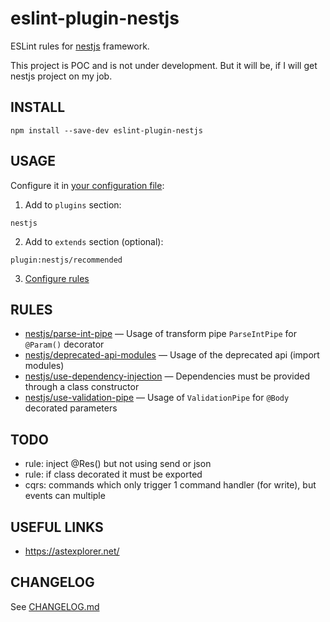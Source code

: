 # eslint-plugin-nestjs
ESLint rules for [nestjs](https://github.com/nestjs/nest) framework.

This project is POC and is not under development. But it will be, if I will get nestjs project on my job.

## INSTALL
```
npm install --save-dev eslint-plugin-nestjs
```

## USAGE
Configure it in [your configuration file](https://eslint.org/docs/user-guide/configuring):  
1. Add to `plugins` section:
```
nestjs
```
2. Add to `extends` section (optional):
```
plugin:nestjs/recommended
```
3. [Configure rules](https://eslint.org/docs/user-guide/configuring#configuring-rules)

## RULES
* [nestjs/parse-int-pipe](src/parse-int-pipe/parse-int-pipe.md) — Usage of transform pipe `ParseIntPipe` for `@Param()` decorator
* [nestjs/deprecated-api-modules](src/deprecated-api-modules/deprecated-api-modules.md) — Usage of the deprecated api (import modules)
* [nestjs/use-dependency-injection](src/use-dependency-injection/use-dependency-injection.md) — Dependencies must be provided through a class constructor
* [nestjs/use-validation-pipe](src/use-validation-pipe/use-validation-pipe.md) — Usage of `ValidationPipe` for `@Body` decorated parameters

## TODO
* rule: inject @Res() but not using send or json
* rule: if class decorated it must be exported
* cqrs: commands which only trigger 1 command handler (for write), but events can multiple

## USEFUL LINKS
* https://astexplorer.net/

## CHANGELOG
See [CHANGELOG.md](CHANGELOG.md)
